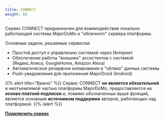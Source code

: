 ```yaml
---
title: CONNECT
weight: 60
---
```


Сервис CONNECT предназначен для взаимодействия локально работающей системы MajorDoMo и "облачного"
сервера платформы.

Основные задачи, решаемые сервисом:
- Простой доступ к управлению системой через Интернет
- Обеспечение работы "внешних" ассистентов с системой (Яндекс.Алиса, GoogleHome, Amazon Alexa)
- Автоматическое резервное копирование в "облако" данных системы
- Push-уведомления для приложения MajorDroid (Android)

{{% alert title="Важно" %}}
Сервис CONNECT **не является обязательной** и неотъемлемой частью платформы MajorDoMo,
предоставляется на **основе платной подписки** и, помимо обозначенных выше функций, является основным
**источником поддержки** авторов, работающих над платформой.
{{% /alert %}}

[**Подключить сервис**](https://connect.smartliving.ru/services/s2.html)